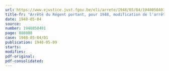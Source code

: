 ```yaml
---
url: https://www.ejustice.just.fgov.be/eli/arrete/1948/05/04/1948050401/justel
title-fr: "Arrêté du Régent portant, pour 1948, modification de l'arrêté du Régent du 16 février 1946, modifié par ceux du 28 octobre 1946 et du 15 janvier 1948 déterminant les modalités générales d'application de l'arrêté-loi du 3 janvier 1946 sur les vacances annuelles des travailleurs salariés"
date: 1948-05-04
source:
number: 1948050401
page: 888888
case: 1948-05-04/01
publication: 1948-05-09
starts:
modifies:
pdf-original:
pdf-consolidated:
---
```


